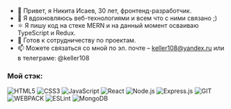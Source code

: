 - 👋 Привет, я Никита Исаев, 30 лет, фронтенд-разработчик.
- 👀 Я вдохновляюсь веб-технологиями и всем что с ними связано ;)
- ⚛ Я пишу код на стеке MERN и на данный момент осваиваю TypeScript и Redux.
- 🤝 Готов к сотрудничеству по проектам.
- 📫 Можете связаться со мной по эл. почте – keller108@yandex.ru или в телеграме: @keller108

### Мой стэк:

![HTML5](https://img.shields.io/badge/-HTML5-000?&logo=HTML5)
![CSS3](https://img.shields.io/badge/-CSS3-000?&logo=CSS3)
![JavaScript](https://img.shields.io/badge/-JavaScript-000?&logo=JavaScript)
![React](https://img.shields.io/badge/-React-000?&logo=React)
![Node.js](https://img.shields.io/badge/-Node.js-000?&logo=node.js)
![Express.js](https://img.shields.io/badge/-Express-000?logo=express)
![GIT](https://img.shields.io/badge/-GIT-000?&logo=GIT)
![WEBPACK](https://img.shields.io/badge/-WEBPACK-000?&logo=WEBPACK)
![ESLint](https://img.shields.io/badge/-ESLint-000?&logo=ESLint)
![MongoDB](https://img.shields.io/badge/-MongoDB-000?&logo=MongoDB)
